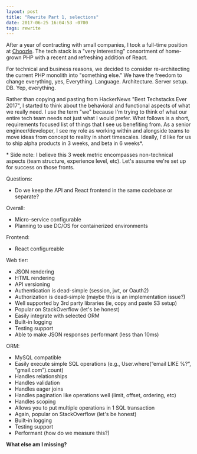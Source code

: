 ```yaml
---
layout: post
title: "Rewrite Part 1, selections"
date: 2017-06-25 16:04:53 -0700
tags: rewrite
---
```


After a year of contracting with small companies, I took a full-time position
at [Choozle](https://choozle.com). The tech stack is a "very interesting"
consortment of home-grown PHP with a recent and refreshing addition of React.


For technical and business reasons, we decided to consider re-architecting the
current PHP monolith into "something else." We have the freedom
to change everything, yes, Everything. Language. Architecture. Server setup. DB.
Yep, everything.

Rather than copying and pasting from HackerNews "Best Techstacks Ever 2017", I started
to think about the behavioral and functional aspects of what we really need. I
use the term "we" because I'm trying to think of what our entire tech team needs
not just what I would prefer. What follows is a short, requirements focused list
of things that I see us benefiting from. As a senior engineer/developer, I see my
role as working within and alongside teams to move ideas from concept to reality
in short timescales. Ideally, I'd like for us to ship alpha products in 3 weeks,
and beta in 6 weeks*.

\* Side note: I believe this 3 week metric encompasses non-technical aspects
(team structure, experience level, etc). Let's assume we're set up for success
on those fronts.

Questions:
- Do we keep the API and React frontend in the same codebase or separate?

Overall:
- Micro-service configurable
- Planning to use DC/OS for containerized environments

Frontend:
- React configureable

Web tier:
- JSON rendering
- HTML rendering
- API versioning
- Authentication is dead-simple (session, jwt, or Oauth2)
- Authorization is dead-simple (maybe this is an implementation issue?)
- Well supported by 3rd party libraries (ie, copy and paste S3 setup)
- Popular on StackOverflow (let's be honest)
- Easily integrate with selected ORM
- Built-in logging
- Testing support
- Able to make JSON responses performant (less than 10ms)

ORM:
- MySQL compatible
- Easily execute simple SQL operations (e.g., User.where(“email LIKE %?”, “gmail.com”).count)
- Handles relationships
- Handles validation
- Handles eager joins
- Handles pagination like operations well (limit, offset, ordering, etc)
- Handles scoping
- Allows you to put multiple operations in  1 SQL transaction
- Again, popular on StackOverflow (let's be honest)
- Built-in logging
- Testing support
- Performant (how do we measure this?)

**What else am I missing?**
